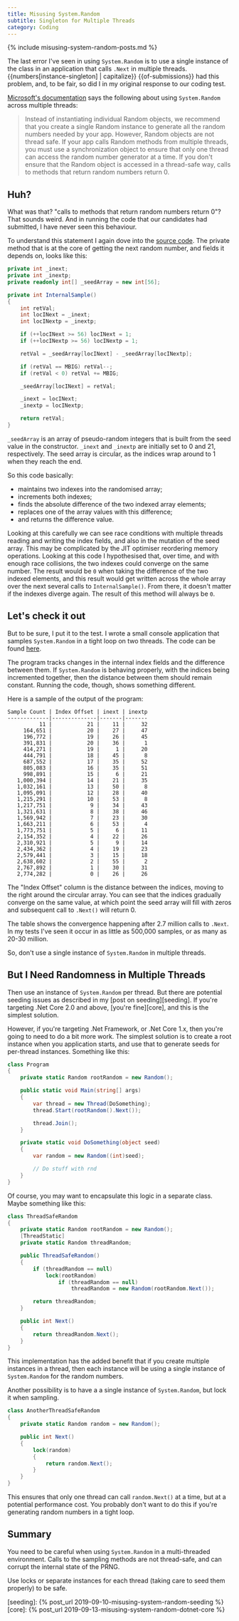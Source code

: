 ```yaml
---
title: Misusing System.Random
subtitle: Singleton for Multiple Threads
category: Coding
---
```

{% include misusing-system-random-posts.md %}

The last error I've seen in using `System.Random` is to use a single instance of
the class in an application that calls `.Next` in multiple threads.
{{numbers[instance-singleton] | capitalize}} {{of-submissions}} had this
problem, and, to be fair, so did I in my original response to our coding test.

[Microsoft's documentation][docs] says the following about using `System.Random`
across multiple threads:

>Instead of instantiating individual Random objects, we recommend that you
create a single Random instance to generate all the random numbers needed by
your app. However, Random objects are not thread safe. If your app calls Random
methods from multiple threads, you must use a synchronization object to ensure
that only one thread can access the random number generator at a time. If you
don't ensure that the Random object is accessed in a thread-safe way, calls to
methods that return random numbers return 0.

## Huh?

What was that? "calls to methods that return random numbers return 0"? That
sounds weird. And in running the code that our candidates had submitted, I have
never seen this behaviour.

To understand this statement I again dove into the [source code][source]. The
private method that is at the core of getting the next random number, and fields
it depends on, looks like this:

```csharp
private int _inext;
private int _inextp;
private readonly int[] _seedArray = new int[56];

private int InternalSample()
{
    int retVal;
    int locINext = _inext;
    int locINextp = _inextp;

    if (++locINext >= 56) locINext = 1;
    if (++locINextp >= 56) locINextp = 1;

    retVal = _seedArray[locINext] - _seedArray[locINextp];

    if (retVal == MBIG) retVal--;
    if (retVal < 0) retVal += MBIG;

    _seedArray[locINext] = retVal;

    _inext = locINext;
    _inextp = locINextp;

    return retVal;
}
```

`_seedArray` is an array of pseudo-random integers that is built from the seed
value in the constructor. `_inext` and `_inextp` are initially set to 0 and 21,
respectively. The seed array is circular, as the indices wrap around to 1 when
they reach the end.

So this code basically:

* maintains two indexes into the randomised array;
* increments both indexes;
* finds the absolute difference of the two indexed array elements;
* replaces one of the array values with this difference;
* and returns the difference value.

Looking at this carefully we can see race conditions with multiple threads
reading and writing the index fields, and also in the mutation of the seed
array. This may be complicated by the JIT optimiser reordering memory
operations. Looking at this code I hypothesised that, over time, and with enough
race collisions, the two indexes could converge on the same number. The result
would be `0` when taking the difference of the two indexed elements, and this
result would get written across the whole array over the next several calls to
`InternalSample()`. From there, it doesn't matter if the indexes diverge again.
The result of this method will always be `0`.

## Let's check it out

But to be sure, I put it to the test. I wrote a small console application that
samples `System.Random` in a tight loop on two threads. The code can be found
[here][code-repo].

The program tracks changes in the internal index fields and the difference
between them. If `System.Random` is behaving properly, with the indices being
incremented together, then the distance between them should remain constant.
Running the code, though, shows something different.

Here is a sample of the output of the program:

```text
Sample Count | Index Offset | inext | inextp
-------------|--------------|-------|-------
          11 |           21 |    11 |     32
     164,651 |           20 |    27 |     47
     196,772 |           19 |    26 |     45
     391,831 |           20 |    36 |      1
     414,271 |           19 |     1 |     20
     444,791 |           18 |    45 |      8
     687,552 |           17 |    35 |     52
     805,083 |           16 |    35 |     51
     998,891 |           15 |     6 |     21
   1,000,394 |           14 |    21 |     35
   1,032,161 |           13 |    50 |      8
   1,095,091 |           12 |    28 |     40
   1,215,291 |           10 |    53 |      8
   1,217,751 |            9 |    34 |     43
   1,321,631 |            8 |    38 |     46
   1,569,942 |            7 |    23 |     30
   1,663,211 |            6 |    53 |      4
   1,773,751 |            5 |     6 |     11
   2,154,352 |            4 |    22 |     26
   2,310,921 |            5 |     9 |     14
   2,434,362 |            4 |    19 |     23
   2,579,441 |            3 |    15 |     18
   2,638,602 |            2 |    55 |      2
   2,767,892 |            1 |    30 |     31
   2,774,282 |            0 |    26 |     26
```

The "Index Offset" column is the distance between the indices, moving to the
right around the circular array. You can see that the indices gradually converge
on the same value, at which point the seed array will fill with zeros and
subsequent call to `.Next()` will return 0.

The table shows the convergence happening after 2.7 million calls to `.Next`. In
my tests I've seen it occur in as little as 500,000 samples, or as many as 20-30
million.

So, don't use a single instance of `System.Random` in multiple threads.

## But I Need Randomness in Multiple Threads

Then use an instance of `System.Random` per thread. But there are potential
seeding issues as described in my [post on seeding][seeding]. If you're
targeting .Net Core 2.0 and above, [you're fine][core], and this is the simplest
solution.

However, if you're targeting .Net Framework, or .Net Core 1.x, then you're going
to need to do a bit more work. The simplest solution is to create a root
instance when you application starts, and use that to generate seeds for
per-thread instances. Something like this:

```csharp
class Program
{
    private static Random rootRandom = new Random();

    public static void Main(string[] args)
    {
        var thread = new Thread(DoSomething);
        thread.Start(rootRandom().Next());

        thread.Join();
    }

    private static void DoSomething(object seed)
    {
        var random = new Random((int)seed);

        // Do stuff with rnd
    }
}
```

Of course, you may want to encapsulate this logic in a separate class. Maybe
something like this:

```csharp
class ThreadSafeRandom
{
    private static Random rootRandom = new Random();
    [ThreadStatic]
    private static Random threadRandom;

    public ThreadSafeRandom()
    {
        if (threadRandom == null)
            lock(rootRandom)
                if (threadRandom == null)
                    threadRandom = new Random(rootRandom.Next());

        return threadRandom;
    }

    public int Next()
    {
        return threadRandom.Next();
    }
}
```

This implementation has the added benefit that if you create multiple instances
in a thread, then each instance will be using a single instance of
`System.Random` for the random numbers.

Another possibility is to have a a single instance of `System.Random`, but lock
it when sampling.

```csharp
class AnotherThreadSafeRandom
{
    private static Random random = new Random();

    public int Next()
    {
        lock(random)
        {
            return random.Next();
        }
    }
}
```

This ensures that only one thread can call `random.Next()` at a time, but at a
potential performance cost. You probably don't want to do this if you're
generating random numbers in a tight loop.

## Summary

You need to be careful when using `System.Random` in a multi-threaded
environment. Calls to the sampling methods are not thread-safe, and can corrupt
the internal state of the PRNG.

Use locks or separate instances for each thread (taking care to seed them
properly) to be safe.

[docs]: https://docs.microsoft.com/en-us/dotnet/api/system.random?view=netcore-2.2
[source]: https://source.dot.net/#System.Private.CoreLib/shared/System/Random.cs
[code-repo]: https://github.com/drewjcooper/drewjcooper.github.io.code/tree/master/SystemRandomIsNotThreadSafe
[seeding]: {% post_url 2019-09-10-misusing-system-random-seeding %}
[core]: {% post_url 2019-09-13-misusing-system-random-dotnet-core %}
